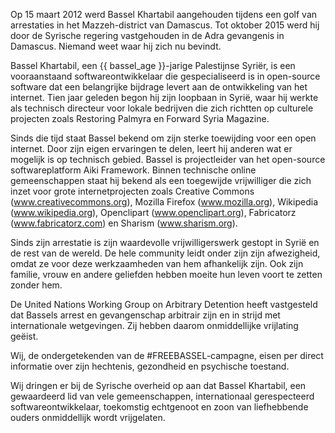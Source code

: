 Op 15 maart 2012 werd Bassel Khartabil aangehouden tijdens een golf van arrestaties in het Mazzeh-district van Damascus.
Tot oktober 2015 werd hij door de Syrische regering vastgehouden in de Adra gevangenis in Damascus.
Niemand weet waar hij zich nu bevindt.

Bassel Khartabil, een {{ bassel_age }}-jarige Palestijnse Syriër, is een vooraanstaand softwareontwikkelaar die gespecialiseerd is in open-source software dat een belangrijke bijdrage levert aan de ontwikkeling van het internet. Tien jaar geleden begon hij zijn loopbaan in Syrië, waar hij werkte als technisch directeur voor lokale bedrijven die zich richtten op culturele projecten zoals Restoring Palmyra en Forward Syria Magazine.

Sinds die tijd staat Bassel bekend om zijn sterke toewijding voor een open internet. Door zijn eigen ervaringen te delen, leert hij anderen wat er mogelijk is op technisch gebied. Bassel is projectleider van het open-source softwareplatform Aiki Framework. Binnen technische online gemeenschappen staat hij bekend als een toegewijde vrijwilliger die zich inzet voor grote internetprojecten zoals Creative Commons (www.creativecommons.org), Mozilla Firefox (www.mozilla.org), Wikipedia (www.wikipedia.org), Openclipart (www.openclipart.org), Fabricatorz (www.fabricatorz.com) en Sharism (www.sharism.org).

Sinds zijn arrestatie is zijn waardevolle vrijwilligerswerk gestopt in Syrië en de rest van de wereld. De hele community leidt onder zijn zijn afwezigheid, omdat ze voor deze werkzaamheden van hem afhankelijk zijn. Ook zijn familie, vrouw en andere geliefden hebben moeite hun leven voort te zetten zonder hem.

De United Nations Working Group on Arbitrary Detention heeft vastgesteld dat Bassels arrest en gevangenschap arbitrair zijn en in strijd met internationale wetgevingen. Zij hebben daarom onmiddellijke vrijlating geëist.

Wij, de ondergetekenden van de #FREEBASSEL-campagne, eisen per direct informatie over zijn hechtenis, gezondheid en psychische toestand.

Wij dringen er bij de Syrische overheid op aan dat Bassel Khartabil, een gewaardeerd lid van vele gemeenschappen, internationaal gerespecteerd softwareontwikkelaar, toekomstig echtgenoot en zoon van liefhebbende ouders onmiddellijk wordt vrijgelaten.
